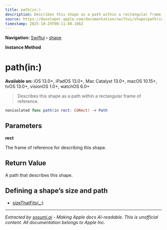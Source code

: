 ```yaml
---
title: path(in:)
description: Describes this shape as a path within a rectangular frame of reference.
source: https://developer.apple.com/documentation/swiftui/shape/path(in:)
timestamp: 2025-10-29T00:11:40.166Z
---
```


**Navigation:** [Swiftui](/documentation/swiftui) › [shape](/documentation/swiftui/shape)

**Instance Method**

# path(in:)

**Available on:** iOS 13.0+, iPadOS 13.0+, Mac Catalyst 13.0+, macOS 10.15+, tvOS 13.0+, visionOS 1.0+, watchOS 6.0+

> Describes this shape as a path within a rectangular frame of reference.

```swift
nonisolated func path(in rect: CGRect) -> Path
```

## Parameters

**rect**

The frame of reference for describing this shape.



## Return Value

A path that describes this shape.

## Defining a shape’s size and path

- [sizeThatFits(_:)](/documentation/swiftui/shape/sizethatfits(_:))

---

*Extracted by [sosumi.ai](https://sosumi.ai) - Making Apple docs AI-readable.*
*This is unofficial content. All documentation belongs to Apple Inc.*
